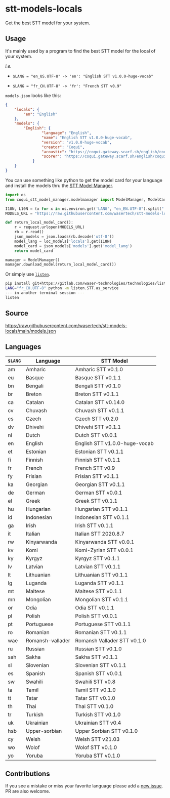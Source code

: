 # stt-models-locals

Get the best STT model for your system.

## Usage

It's mainly used by a program to find the best STT model for the local of your system.

_i.e._

 - `$LANG = "en_US.UTF-8" -> 'en': "English STT v1.0.0-huge-vocab"`

 - `$LANG = "fr_CH.UTF-8" -> 'fr': "French STT v0.9"`

`models.json` looks like this:
```json
{
    "locals": {
        "en": "English"
    },
    "models": {
        "English": {
                "language": "English",
                "name": "English STT v1.0.0-huge-vocab",
                "version": "v1.0.0-huge-vocab",
                "creator": "Coqui",
                "acoustic": "https://coqui.gateway.scarf.sh/english/coqui/v1.0.0-huge-vocab/model.tflite",
                "scorer": "https://coqui.gateway.scarf.sh/english/coqui/v1.0.0-huge-vocab/huge-vocabulary.scorer"
            }
    }
}
```

You can use something like python to get the model card for your language and install the models thru the [STT Model Manager](https://github.com/coqui-ai/stt-model-manager).

```python
import os
from coqui_stt_model_manager.modelmanager import ModelManager, ModelCard

I18N, L10N = (x for x in os.environ.get('LANG', "en_EN.UTF-8").split(".")[0].split("_"))
MODELS_URL = "https://raw.githubusercontent.com/wasertech/stt-models-locals/main/models.json"

def return_local_model_card():
    r = request.urlopen(MODELS_URL)
    rb = r.read()
    json_models = json.loads(rb.decode('utf-8'))
    model_lang = loc_models['locals'].get(I18N)
    model_card = json_models['models'].get('model_lang')
    return model_card

manager = ModelManager()
manager.download_model(return_local_model_card())
```

Or simply use [`listen`](https://gitlab.com/waser-technologies/technologies/listen).

```zsh
pip install git+https://gitlab.com/waser-technologies/technologies/listen.git
LANG="fr_CH.UTF-8" python -m listen.STT.as_service
--- in another terminal session ---
listen
```

## Source

https://raw.githubusercontent.com/wasertech/stt-models-locals/main/models.json

## Languages

| `$LANG` | Language | STT Model |
| ------- | -------- | --------- |
| am | Amharic | Amharic STT v0.1.0 |
| eu | Basque | Basque STT v0.1.1 |
| bn | Bengali | Bengali STT v0.1.0 |
| br | Breton | Breton STT v0.1.1 |
| ca | Catalan | Catalan STT v0.14.0 |
| cv | Chuvash | Chuvash STT v0.1.1 |
| cs | Czech | Czech STT v0.2.0 |
| dv | Dhivehi | Dhivehi STT v0.1.1 |
| nl | Dutch | Dutch STT v0.0.1 |
| en | English | English STT v1.0.0-huge-vocab |
| et | Estonian | Estonian STT v0.1.1 |
| fi | Finnish | Finnish STT v0.1.1 |
| fr | French | French STT v0.9 |
| fy | Frisian | Frisian STT v0.1.1 |
| ka | Georgian | Georgian STT v0.1.1 |
| de | German | German STT v0.0.1 |
| el | Greek | Greek STT v0.1.1 |
| hu | Hungarian | Hungarian STT v0.1.1 |
| id | Indonesian | Indonesian STT v0.1.1 |
| ga | Irish | Irish STT v0.1.1 |
| it | Italian | Italian STT 2020.8.7 |
| rw | Kinyarwanda | Kinyarwanda STT v0.0.1 |
| kv | Komi | Komi-Zyrian STT v0.0.1 |
| ky | Kyrgyz | Kyrgyz STT v0.1.1 |
| lv | Latvian | Latvian STT v0.1.1 |
| lt | Lithuanian | Lithuanian STT v0.1.1 |
| lg | Luganda | Luganda STT v0.1.1 |
| mt | Maltese | Maltese STT v0.1.1 |
| mn | Mongolian | Mongolian STT v0.1.1 |
| or | Odia | Odia STT v0.1.1 |
| pl | Polish | Polish STT v0.0.1 |
| pt | Portuguese | Portuguese STT v0.1.1 |
| ro | Romanian | Romanian STT v0.1.1 |
| wae | Romansh-vallader | Romansh Vallader STT v0.1.0 |
| ru | Russian | Russian STT v0.1.0 |
| sah | Sakha | Sakha STT v0.1.1 |
| sl | Slovenian | Slovenian STT v0.1.1 |
| es | Spanish | Spanish STT v0.0.1 |
| sw | Swahili | Swahili STT v0.8 |
| ta | Tamil | Tamil STT v0.1.0 |
| tt | Tatar | Tatar STT v0.1.0 |
| th | Thai | Thai STT v0.1.0 |
| tr | Turkish | Turkish STT v0.1.0 |
| uk | Ukrainian | Ukrainian STT v0.4 |
| hsb | Upper-sorbian | Upper Sorbian STT v0.1.0 |
| cy | Welsh | Welsh STT v21.03 |
| wo | Wolof | Wolof STT v0.1.0 |
| yo | Yoruba | Yoruba STT v0.1.0 |

## Contributions

If you see a mistake or miss your favorite language please add a [new issue](https://github.com/wasertech/stt-models-locals/issues/new/choose). PR are also welcome. 
